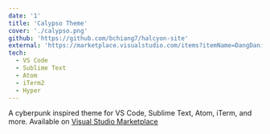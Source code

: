```yaml
---
date: '1'
title: 'Calypso Theme'
cover: './calypso.png'
github: 'https://github.com/bchiang7/halcyon-site'
external: 'https://marketplace.visualstudio.com/items?itemName=DangDani.Calypso&ssr=false#overview'
tech:
  - VS Code
  - Sublime Text
  - Atom
  - iTerm2
  - Hyper
---
```


A cyberpunk inspired theme for VS Code, Sublime Text, Atom, iTerm, and more. Available on [Visual Studio Marketplace](https://marketplace.visualstudio.com/items?itemName=DangDani.Calypso&ssr=false#overview)
